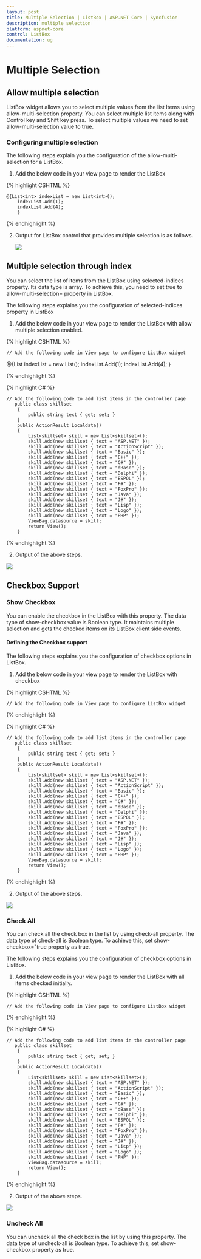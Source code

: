 ```yaml
---
layout: post
title: Multiple Selection | ListBox | ASP.NET Core | Syncfusion
description: multiple selection
platform: aspnet-core
control: ListBox
documentation: ug
---
```


# Multiple Selection

## Allow multiple selection

ListBox widget allows you to select multiple values from the list Items using allow-multi-selection property. You can select multiple list items along with Control key and Shift key press. To select multiple values we need to set allow-multi-selection value to true.

### Configuring multiple selection

The following steps explain you the configuration of the allow-multi-selection for a ListBox.

1. Add the below code in your view page to render the ListBox



 {% highlight CSHTML %}

	@{List<int> indexList = new List<int>();
		indexList.Add(1);
		indexList.Add(4); 
		}  
 

<ej-list-box id="listboxsample" datasource="ViewBag.datasource" selected-itemlist="indexList" allow-multi-selection="true">
    <e-list-box-fields id="empid" text="text"/>
</ej-list-box>  

{% endhighlight %}





2. Output for ListBox control that provides multiple selection is as follows.


   ![](Multiple-Selection_images/Multiple-Selection_img1.png)



## Multiple selection through index 

You can select the list of items from the ListBox using selected-indices property. Its data type is array. To achieve this, you need to set true to allow-multi-selection= property in ListBox. 

The following steps explains you the configuration of selected-indices property in ListBox

1. Add the below code in your view page to render the ListBox with allow multiple selection enabled.


 {% highlight CSHTML %}
		
	// Add the following code in View page to configure ListBox widget

@{List<int> indexList = new List<int>();
    indexList.Add(1);
    indexList.Add(4);
}
  

<ej-list-box id="listboxsample" datasource="ViewBag.datasource" enable-persistence="true" selected-indices="indexList" allow-multi-selection="true">
    <e-list-box-fields id="empid" text="text"/>
</ej-list-box>  


{% endhighlight %}
   
   
{% highlight C# %}
   
	// Add the following code to add list items in the controller page
	   public class skillset
        {
            public string text { get; set; }
        }
        public ActionResult Localdata()
        {
            List<skillset> skill = new List<skillset>();
            skill.Add(new skillset { text = "ASP.NET" });
            skill.Add(new skillset { text = "ActionScript" });
            skill.Add(new skillset { text = "Basic" });
            skill.Add(new skillset { text = "C++" });
            skill.Add(new skillset { text = "C#" });
            skill.Add(new skillset { text = "dBase" });
            skill.Add(new skillset { text = "Delphi" });
            skill.Add(new skillset { text = "ESPOL" });
            skill.Add(new skillset { text = "F#" });
            skill.Add(new skillset { text = "FoxPro" });
            skill.Add(new skillset { text = "Java" });
            skill.Add(new skillset { text = "J#" });
            skill.Add(new skillset { text = "Lisp" });
            skill.Add(new skillset { text = "Logo" });
            skill.Add(new skillset { text = "PHP" });
            ViewBag.datasource = skill;
            return View();
        }
 {% endhighlight %}
   


2. Output of the above steps.


![](Multiple-Selection_images/Multiple-Selection_img2.png)



## Checkbox Support

### Show Checkbox 

You can enable the checkbox in the ListBox with this property. The data type of show-checkbox value is Boolean type. It maintains multiple selection and gets the checked items on its ListBox client side events.  

#### Defining the Checkbox support

The following steps explains you the configuration of checkbox options in ListBox.

1. Add the below code in your view page to render the ListBox with checkbox

 {% highlight CSHTML %}

	// Add the following code in View page to configure ListBox widget

<ej-list-box id="listboxsample" datasource="ViewBag.datasource" show-checkbox="true">
    <e-list-box-fields id="empid" text="text"/>
</ej-list-box>  

		
{% endhighlight %}
   

   {% highlight C# %}
   
	// Add the following code to add list items in the controller page
	   public class skillset
        {
            public string text { get; set; }
        }
        public ActionResult Localdata()
        {
            List<skillset> skill = new List<skillset>();
            skill.Add(new skillset { text = "ASP.NET" });
            skill.Add(new skillset { text = "ActionScript" });
            skill.Add(new skillset { text = "Basic" });
            skill.Add(new skillset { text = "C++" });
            skill.Add(new skillset { text = "C#" });
            skill.Add(new skillset { text = "dBase" });
            skill.Add(new skillset { text = "Delphi" });
            skill.Add(new skillset { text = "ESPOL" });
            skill.Add(new skillset { text = "F#" });
            skill.Add(new skillset { text = "FoxPro" });
            skill.Add(new skillset { text = "Java" });
            skill.Add(new skillset { text = "J#" });
            skill.Add(new skillset { text = "Lisp" });
            skill.Add(new skillset { text = "Logo" });
            skill.Add(new skillset { text = "PHP" });
            ViewBag.datasource = skill;
            return View();
        }
 
{% endhighlight %}


2. Output of the above steps.



![](Multiple-Selection_images/Multiple-Selection_img3.png)



### Check All 

You can check all the check box in the list by using check-all property. The data type of check-all is Boolean type. To achieve this, set show-checkbox="true property as true.

The following steps explains you the configuration of checkbox options in ListBox.

1. Add the below code in your view page to render the ListBox with all items checked initially.


 {% highlight CSHTML %}
		
	// Add the following code in View page to configure ListBox widget

<ej-list-box id="listboxsample" datasource="ViewBag.datasource" show-checkbox="true" check-all="true">
    <e-list-box-fields id="empid" text="text"/>
</ej-list-box>  

{% endhighlight %}

   
   
	
{% highlight C# %}
   
	// Add the following code to add list items in the controller page
	   public class skillset
        {
            public string text { get; set; }
        }
        public ActionResult Localdata()
        {
            List<skillset> skill = new List<skillset>();
            skill.Add(new skillset { text = "ASP.NET" });
            skill.Add(new skillset { text = "ActionScript" });
            skill.Add(new skillset { text = "Basic" });
            skill.Add(new skillset { text = "C++" });
            skill.Add(new skillset { text = "C#" });
            skill.Add(new skillset { text = "dBase" });
            skill.Add(new skillset { text = "Delphi" });
            skill.Add(new skillset { text = "ESPOL" });
            skill.Add(new skillset { text = "F#" });
            skill.Add(new skillset { text = "FoxPro" });
            skill.Add(new skillset { text = "Java" });
            skill.Add(new skillset { text = "J#" });
            skill.Add(new skillset { text = "Lisp" });
            skill.Add(new skillset { text = "Logo" });
            skill.Add(new skillset { text = "PHP" });
            ViewBag.datasource = skill;
            return View();
        }
 {% endhighlight %}


2. Output of the above steps.



![](Multiple-Selection_images/Multiple-Selection_img4.png)



### Uncheck All

You can uncheck all the check box in the list by using this property. The data type of uncheck-all is Boolean type. To achieve this, set show-checkbox property as true.

